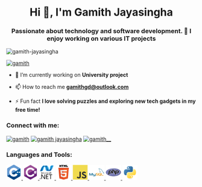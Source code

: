 <h1 align="center">Hi 👋, I'm Gamith Jayasingha</h1>
<h3 align="center">Passionate about technology and software development. 🔧 I enjoy working on various IT projects</h3>

<p align="left"> <img src="https://komarev.com/ghpvc/?username=gamith-jayasingha&label=Profile%20views&color=0e75b6&style=flat" alt="gamith-jayasingha" /> </p>

<p align="left"> <a href="https://twitter.com/gamith" target="blank"><img src="https://img.shields.io/twitter/follow/gamith?logo=twitter&style=for-the-badge" alt="gamith" /></a> </p>

- 🔭 I’m currently working on **University project**

- 📫 How to reach me **gamithgd@outlook.com**

- ⚡ Fun fact **I love solving puzzles and exploring new tech gadgets in my free time!**

<h3 align="left">Connect with me:</h3>
<p align="left">
<a href="https://twitter.com/gamith" target="blank"><img align="center" src="https://raw.githubusercontent.com/rahuldkjain/github-profile-readme-generator/master/src/images/icons/Social/twitter.svg" alt="gamith" height="30" width="40" /></a>
<a href="https://linkedin.com/in/gamith jayasingha" target="blank"><img align="center" src="https://raw.githubusercontent.com/rahuldkjain/github-profile-readme-generator/master/src/images/icons/Social/linked-in-alt.svg" alt="gamith jayasingha" height="30" width="40" /></a>
<a href="https://instagram.com/gamith__" target="blank"><img align="center" src="https://raw.githubusercontent.com/rahuldkjain/github-profile-readme-generator/master/src/images/icons/Social/instagram.svg" alt="gamith__" height="30" width="40" /></a>
</p>

<h3 align="left">Languages and Tools:</h3>
<p align="left"> <a href="https://www.w3schools.com/cpp/" target="_blank" rel="noreferrer"> <img src="https://raw.githubusercontent.com/devicons/devicon/master/icons/cplusplus/cplusplus-original.svg" alt="cplusplus" width="40" height="40"/> </a> <a href="https://www.w3schools.com/cs/" target="_blank" rel="noreferrer"> <img src="https://raw.githubusercontent.com/devicons/devicon/master/icons/csharp/csharp-original.svg" alt="csharp" width="40" height="40"/> </a> <a href="https://dotnet.microsoft.com/" target="_blank" rel="noreferrer"> <img src="https://raw.githubusercontent.com/devicons/devicon/master/icons/dot-net/dot-net-original-wordmark.svg" alt="dotnet" width="40" height="40"/> </a> <a href="https://www.w3.org/html/" target="_blank" rel="noreferrer"> <img src="https://raw.githubusercontent.com/devicons/devicon/master/icons/html5/html5-original-wordmark.svg" alt="html5" width="40" height="40"/> </a> <a href="https://developer.mozilla.org/en-US/docs/Web/JavaScript" target="_blank" rel="noreferrer"> <img src="https://raw.githubusercontent.com/devicons/devicon/master/icons/javascript/javascript-original.svg" alt="javascript" width="40" height="40"/> </a> <a href="https://www.mysql.com/" target="_blank" rel="noreferrer"> <img src="https://raw.githubusercontent.com/devicons/devicon/master/icons/mysql/mysql-original-wordmark.svg" alt="mysql" width="40" height="40"/> </a> <a href="https://www.php.net" target="_blank" rel="noreferrer"> <img src="https://raw.githubusercontent.com/devicons/devicon/master/icons/php/php-original.svg" alt="php" width="40" height="40"/> </a> <a href="https://www.python.org" target="_blank" rel="noreferrer"> <img src="https://raw.githubusercontent.com/devicons/devicon/master/icons/python/python-original.svg" alt="python" width="40" height="40"/> </a> </p>
